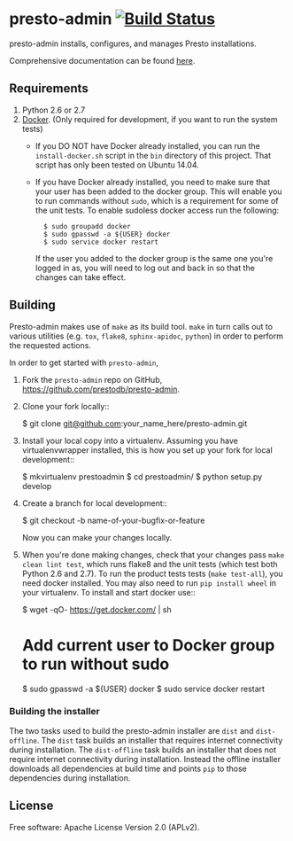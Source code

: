 # presto-admin [![Build Status](https://travis-ci.org/prestodb/presto-admin.svg?branch=master)](https://travis-ci.org/prestodb/presto-admin)

presto-admin installs, configures, and manages Presto installations.

Comprehensive documentation can be found [here](http://prestodb.github.io/presto-admin/).

## Requirements

1. Python 2.6 or 2.7
2. [Docker](https://www.docker.com/). (Only required for development, if you want to run the system tests)
    * If you DO NOT have Docker already installed, you can run the `install-docker.sh`
      script in the `bin` directory of this project. That script has only been tested on
      Ubuntu 14.04.
    * If you have Docker already installed, you need to make sure that your user has
      been added to the docker group. This will enable you to run commands without `sudo`,
      which is a requirement for some of the unit tests. To enable sudoless docker access
      run the following:
      
            $ sudo groupadd docker
            $ sudo gpasswd -a ${USER} docker
            $ sudo service docker restart
            
      If the user you added to the docker group is the same one you're logged in as, you will
      need to log out and back in so that the changes can take effect.

## Building

Presto-admin makes use of `make` as its build tool. `make` in turn calls out to various utilities (e.g.
`tox`, `flake8`, `sphinx-apidoc`, `python`) in order to perform the requested actions.

In order to get started with `presto-admin`,
1. Fork the `presto-admin` repo on GitHub, https://github.com/prestodb/presto-admin.
2. Clone your fork locally::

    $ git clone git@github.com:your_name_here/presto-admin.git

3. Install your local copy into a virtualenv. Assuming you have virtualenvwrapper installed, this is how you set up your fork for local development::

    $ mkvirtualenv prestoadmin
    $ cd prestoadmin/
    $ python setup.py develop

4. Create a branch for local development::

    $ git checkout -b name-of-your-bugfix-or-feature

   Now you can make your changes locally.

5. When you're done making changes, check that your changes pass `make clean lint test`, which runs flake8 and the unit tests (which test both Python 2.6 and 2.7).
To run the product tests tests (`make test-all`), you need docker installed. You may also need to run `pip install wheel` in your virtualenv. To install and start docker use::

    $ wget -qO- https://get.docker.com/ | sh

    # Add current user to Docker group to run without sudo
    $ sudo gpasswd -a ${USER} docker
    $ sudo service docker restart


### Building the installer

The two tasks used to build the presto-admin installer are `dist` and 
`dist-offline`. The `dist` task builds an installer that requires internet 
connectivity during installation. The `dist-offline` task builds an installer
that does not require internet connectivity during installation. Instead the
offline installer downloads all dependencies at build time and points `pip` to 
those dependencies during installation. 

## License

Free software: Apache License Version 2.0 (APLv2).
